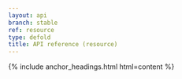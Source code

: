 ```yaml
---
layout: api
branch: stable
ref: resource
type: defold
title: API reference (resource)
---
```

{% include anchor_headings.html html=content %}